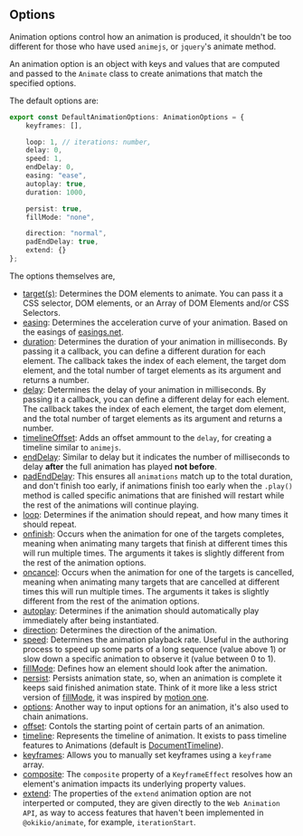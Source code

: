 ## Options

Animation options control how an animation is produced, it shouldn't be too different for those who have used `animejs`, or `jquery`'s animate method.

An animation option is an object with keys and values that are computed and passed to the `Animate` class to create animations that match the specified options.

The default options are:

```ts
export const DefaultAnimationOptions: AnimationOptions = {
    keyframes: [],

    loop: 1, // iterations: number,
    delay: 0,
    speed: 1,
    endDelay: 0,
    easing: "ease",
    autoplay: true,
    duration: 1000,

    persist: true,
    fillMode: "none",

    direction: "normal",
    padEndDelay: true,
    extend: {}
};
```

The options themselves are,

* [target(s)](/docs/animate/api/options/target.md): Determines the DOM elements to animate. You can pass it a CSS selector, DOM elements, or an Array of DOM Elements and/or CSS Selectors.
* [easing](/docs/animate/api/options/easing.md): Determines the acceleration curve of your animation. Based on the easings of [easings.net](https://easings.net).
* [duration](/docs/animate/api/options/duration.md): Determines the duration of your animation in milliseconds. By passing it a callback, you can define a different duration for each element. The callback takes the index of each element, the target dom element, and the total number of target elements as its argument and returns a number.
* [delay](/docs/animate/api/options/delay.md): Determines the delay of your animation in milliseconds. By passing it a callback, you can define a different delay for each element. The callback takes the index of each element, the target dom element, and the total number of target elements as its argument and returns a number.
* [timelineOffset](/docs/animate/api/options/timeline-offset.md): Adds an offset ammount to the `delay`, for creating a timeline similar to `animejs`.
* [endDelay](/docs/animate/api/options/end-delay.md): Similar to delay but it indicates the number of milliseconds to delay **after** the full animation has played **not before**.
* [padEndDelay](/docs/animate/api/options/pad-end-delay.md): This ensures all `animations` match up to the total duration, and don't finish too early, if animations finish too early when the `.play()` method is called specific animations  that are finished will restart while the rest of the animations will continue playing.
* [loop](/docs/animate/api/options/loop.md): Determines if the animation should repeat, and how many times it should repeat.
* [onfinish](/docs/animate/api/options/onfinish.md): Occurs when the animation for one of the targets completes, meaning when animating many targets that finish at different times this will run multiple times. The arguments it takes is slightly different from the rest of the animation options.
* [oncancel](/docs/animate/api/options/oncancel.md): Occurs when the animation for one of the targets is cancelled, meaning when animating many targets that are cancelled at different times this will run multiple times. The arguments it takes is slightly different from the rest of the animation options.
* [autoplay](/docs/animate/api/options/autoplay.md): Determines if the animation should automatically play immediately after being instantiated.
* [direction](/docs/animate/api/options/direction.md): Determines the direction of the animation.
* [speed](/docs/animate/api/options/speed.md): Determines the animation playback rate. Useful in the authoring process to speed up some parts of a long sequence (value above 1) or slow down a specific animation to observe it (value between 0 to 1).
* [fillMode](/docs/animate/api/options/fill-mode.md): Defines how an element should look after the animation.
* [persist](/docs/animate/api/options/persist.md): Persists animation state, so, when an animation is complete it keeps said finished animation state. Think of it more like a less strict version of [fillMode](/docs/animate/api/options/fill-mode.md), it was inspired by [motion one](https://motion.dev/).
* [options](/docs/animate/api/options/options.md): Another way to input options for an animation, it's also used to chain animations.
* [offset](/docs/animate/api/options/offset.md): Contols the starting point of certain parts of an animation.
* [timeline](/docs/animate/api/options/timeline.md): Represents the timeline of animation. It exists to pass timeline features to Animations (default is [DocumentTimeline](https://developer.mozilla.org/en-US/docs/Web/API/DocumentTimeline)).
* [keyframes](/docs/animate/api/options/keyframes.md): Allows you to manually set keyframes using a `keyframe` array.
* [composite](/docs/animate/api/options/composite.md):  The `composite` property of a `KeyframeEffect` resolves how an element's animation impacts its underlying property values.
* [extend](/docs/animate/api/options/extend.md): The properties of the `extend` animation option are not interperted or computed, they are given directly to the `Web Animation API`, as way to access features that haven't been implemented in `@okikio/animate`, for example, `iterationStart`.
